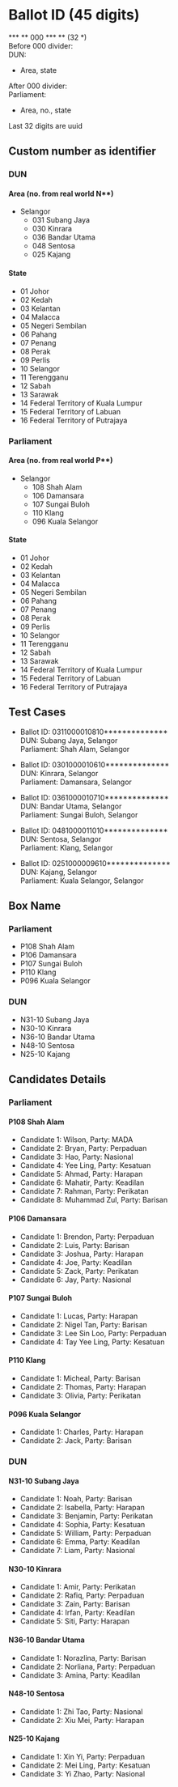 # Ballot ID (45 digits)
*** ** 000 *** ** (32 *)  
Before 000 divider:  
DUN:
-   Area, state  

After 000 divider:  
Parliament:
-   Area, no., state  

Last 32 digits are uuid

## Custom number as identifier
### DUN
#### Area (no. from real world N**)
- Selangor
    - 031 Subang Jaya
    - 030 Kinrara
    - 036 Bandar Utama
    - 048 Sentosa
    - 025 Kajang

#### State
- 01	Johor
- 02	Kedah
- 03	Kelantan
- 04	Malacca
- 05	Negeri Sembilan
- 06	Pahang
- 07	Penang
- 08	Perak
- 09	Perlis
- 10	Selangor
- 11	Terengganu
- 12	Sabah
- 13	Sarawak
- 14	Federal Territory of Kuala Lumpur
- 15	Federal Territory of Labuan
- 16	Federal Territory of Putrajaya 

### Parliament
#### Area (no. from real world P**)
- Selangor
    - 108 Shah Alam
    - 106 Damansara
    - 107 Sungai Buloh
    - 110 Klang
    - 096 Kuala Selangor

#### State
- 01	Johor
- 02	Kedah
- 03	Kelantan
- 04	Malacca
- 05	Negeri Sembilan
- 06	Pahang
- 07	Penang
- 08	Perak
- 09	Perlis
- 10	Selangor
- 11	Terengganu
- 12	Sabah
- 13	Sarawak
- 14	Federal Territory of Kuala Lumpur
- 15	Federal Territory of Labuan
- 16	Federal Territory of Putrajaya 

## Test Cases
- Ballot ID: 0311000010810**************  
DUN: Subang Jaya, Selangor  
Parliament: Shah Alam, Selangor  

- Ballot ID: 0301000010610**************  
DUN: Kinrara, Selangor  
Parliament: Damansara, Selangor  

- Ballot ID: 0361000010710**************  
DUN: Bandar Utama, Selangor  
Parliament: Sungai Buloh, Selangor  

- Ballot ID: 0481000011010**************  
DUN: Sentosa, Selangor  
Parliament: Klang, Selangor  

- Ballot ID: 0251000009610**************  
DUN: Kajang, Selangor  
Parliament: Kuala Selangor, Selangor  

## Box Name

### Parliament
- P108 Shah Alam
- P106 Damansara
- P107 Sungai Buloh
- P110 Klang
- P096 Kuala Selangor

### DUN
- N31-10 Subang Jaya
- N30-10 Kinrara
- N36-10 Bandar Utama
- N48-10 Sentosa
- N25-10 Kajang

## Candidates Details
### Parliament
#### P108 Shah Alam
- Candidate 1: Wilson, Party: MADA
- Candidate 2: Bryan, Party: Perpaduan
- Candidate 3: Hao, Party: Nasional
- Candidate 4: Yee Ling, Party: Kesatuan
- Candidate 5: Ahmad, Party: Harapan
- Candidate 6: Mahatir, Party: Keadilan
- Candidate 7: Rahman, Party: Perikatan
- Candidate 8: Muhammad Zul, Party: Barisan
#### P106 Damansara
- Candidate 1: Brendon, Party: Perpaduan
- Candidate 2: Luis, Party: Barisan
- Candidate 3: Joshua, Party: Harapan
- Candidate 4: Joe, Party: Keadilan
- Candidate 5: Zack, Party: Perikatan
- Candidate 6: Jay, Party: Nasional
#### P107 Sungai Buloh
- Candidate 1: Lucas, Party: Harapan
- Candidate 2: Nigel Tan, Party: Barisan
- Candidate 3: Lee Sin Loo, Party: Perpaduan
- Candidate 4: Tay Yee Ling, Party: Kesatuan
#### P110 Klang
- Candidate 1: Micheal, Party: Barisan
- Candidate 2: Thomas, Party: Harapan
- Candidate 3: Olivia, Party: Perikatan
#### P096 Kuala Selangor
- Candidate 1: Charles, Party: Harapan
- Candidate 2: Jack, Party: Barisan

### DUN
#### N31-10 Subang Jaya
- Candidate 1: Noah, Party: Barisan
- Candidate 2: Isabella, Party: Harapan
- Candidate 3: Benjamin, Party: Perikatan
- Candidate 4: Sophia, Party: Kesatuan
- Candidate 5: William, Party: Perpaduan
- Candidate 6: Emma, Party: Keadilan
- Candidate 7: Liam, Party: Nasional

#### N30-10 Kinrara
- Candidate 1: Amir, Party: Perikatan
- Candidate 2: Rafiq, Party: Perpaduan
- Candidate 3: Zain, Party: Barisan
- Candidate 4: Irfan, Party: Keadilan
- Candidate 5: Siti, Party: Harapan

#### N36-10 Bandar Utama
- Candidate 1: Norazlina, Party: Barisan
- Candidate 2: Norliana, Party: Perpaduan
- Candidate 3: Amina, Party: Keadilan

#### N48-10 Sentosa
- Candidate 1: Zhi Tao, Party: Nasional
- Candidate 2: Xiu Mei, Party: Harapan

#### N25-10 Kajang
- Candidate 1: Xin Yi, Party: Perpaduan
- Candidate 2: Mei Ling, Party: Kesatuan
- Candidate 3: Yi Zhao, Party: Nasional